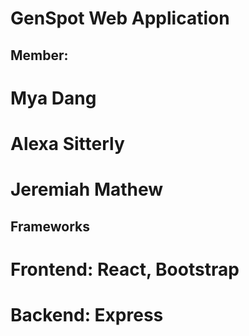 # GenSpot Web Application

## Member:
# Mya Dang
# Alexa Sitterly
# Jeremiah Mathew

## Frameworks
# Frontend: React, Bootstrap
# Backend: Express

